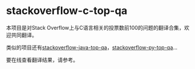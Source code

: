 # stackoverflow-c-top-qa
本项目是对Stack Overflow上与C语言相关的投票数前100的问题的翻译合集，欢迎共同翻译。

类似的项目还有[stackoverflow-java-top-qa](https://github.com/giantray/stackoverflow-java-top-qa)，[stackoverflow-py-top-qa](https://github.com/wklken/stackoverflow-py-top-qa)...

要在线查看翻译结果，请参考[]()。